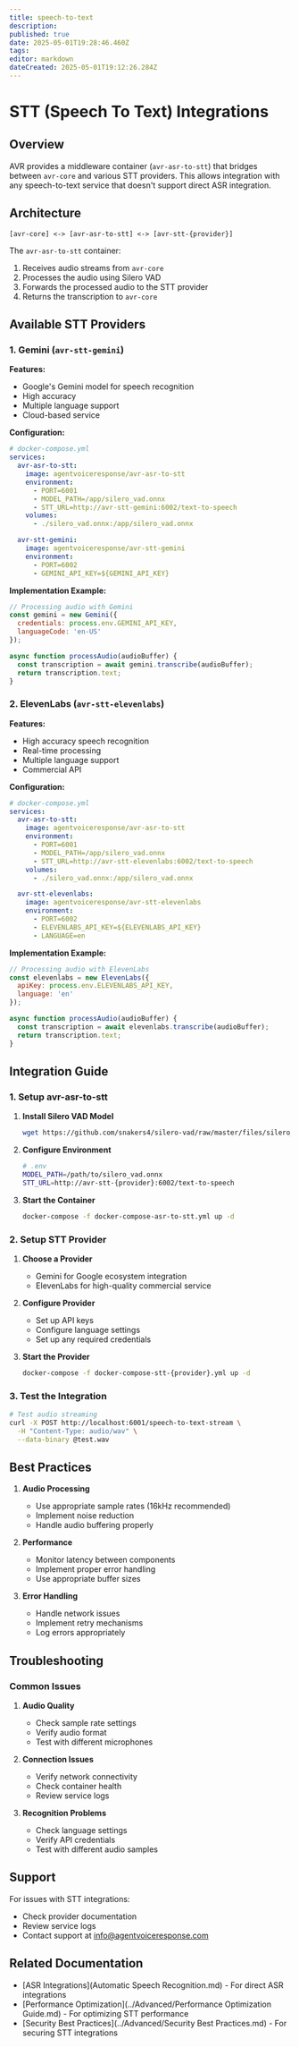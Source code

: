 ```yaml
---
title: speech-to-text
description: 
published: true
date: 2025-05-01T19:28:46.460Z
tags: 
editor: markdown
dateCreated: 2025-05-01T19:12:26.284Z
---
```


# STT (Speech To Text) Integrations

## Overview

AVR provides a middleware container (`avr-asr-to-stt`) that bridges between `avr-core` and various STT providers. This allows integration with any speech-to-text service that doesn't support direct ASR integration.

## Architecture

```
[avr-core] <-> [avr-asr-to-stt] <-> [avr-stt-{provider}]
```

The `avr-asr-to-stt` container:
1. Receives audio streams from `avr-core`
2. Processes the audio using Silero VAD
3. Forwards the processed audio to the STT provider
4. Returns the transcription to `avr-core`

## Available STT Providers

### 1. Gemini (`avr-stt-gemini`)

**Features:**
- Google's Gemini model for speech recognition
- High accuracy
- Multiple language support
- Cloud-based service

**Configuration:**
```yaml
# docker-compose.yml
services:
  avr-asr-to-stt:
    image: agentvoiceresponse/avr-asr-to-stt
    environment:
      - PORT=6001
      - MODEL_PATH=/app/silero_vad.onnx
      - STT_URL=http://avr-stt-gemini:6002/text-to-speech
    volumes:
      - ./silero_vad.onnx:/app/silero_vad.onnx

  avr-stt-gemini:
    image: agentvoiceresponse/avr-stt-gemini
    environment:
      - PORT=6002
      - GEMINI_API_KEY=${GEMINI_API_KEY}
```

**Implementation Example:**
```javascript
// Processing audio with Gemini
const gemini = new Gemini({
  credentials: process.env.GEMINI_API_KEY,
  languageCode: 'en-US'
});

async function processAudio(audioBuffer) {
  const transcription = await gemini.transcribe(audioBuffer);
  return transcription.text;
}
```

### 2. ElevenLabs (`avr-stt-elevenlabs`)

**Features:**
- High accuracy speech recognition
- Real-time processing
- Multiple language support
- Commercial API

**Configuration:**
```yaml
# docker-compose.yml
services:
  avr-asr-to-stt:
    image: agentvoiceresponse/avr-asr-to-stt
    environment:
      - PORT=6001
      - MODEL_PATH=/app/silero_vad.onnx
      - STT_URL=http://avr-stt-elevenlabs:6002/text-to-speech
    volumes:
      - ./silero_vad.onnx:/app/silero_vad.onnx

  avr-stt-elevenlabs:
    image: agentvoiceresponse/avr-stt-elevenlabs
    environment:
      - PORT=6002
      - ELEVENLABS_API_KEY=${ELEVENLABS_API_KEY}
      - LANGUAGE=en
```

**Implementation Example:**
```javascript
// Processing audio with ElevenLabs
const elevenlabs = new ElevenLabs({
  apiKey: process.env.ELEVENLABS_API_KEY,
  language: 'en'
});

async function processAudio(audioBuffer) {
  const transcription = await elevenlabs.transcribe(audioBuffer);
  return transcription.text;
}
```

## Integration Guide

### 1. Setup avr-asr-to-stt

1. **Install Silero VAD Model**
   ```bash
   wget https://github.com/snakers4/silero-vad/raw/master/files/silero_vad.onnx
   ```

2. **Configure Environment**
   ```bash
   # .env
   MODEL_PATH=/path/to/silero_vad.onnx
   STT_URL=http://avr-stt-{provider}:6002/text-to-speech
   ```

3. **Start the Container**
   ```bash
   docker-compose -f docker-compose-asr-to-stt.yml up -d
   ```

### 2. Setup STT Provider

1. **Choose a Provider**
   - Gemini for Google ecosystem integration
   - ElevenLabs for high-quality commercial service

2. **Configure Provider**
   - Set up API keys
   - Configure language settings
   - Set up any required credentials

3. **Start the Provider**
   ```bash
   docker-compose -f docker-compose-stt-{provider}.yml up -d
   ```

### 3. Test the Integration

```bash
# Test audio streaming
curl -X POST http://localhost:6001/speech-to-text-stream \
  -H "Content-Type: audio/wav" \
  --data-binary @test.wav
```

## Best Practices

1. **Audio Processing**
   - Use appropriate sample rates (16kHz recommended)
   - Implement noise reduction
   - Handle audio buffering properly

2. **Performance**
   - Monitor latency between components
   - Implement proper error handling
   - Use appropriate buffer sizes

3. **Error Handling**
   - Handle network issues
   - Implement retry mechanisms
   - Log errors appropriately

## Troubleshooting

### Common Issues

1. **Audio Quality**
   - Check sample rate settings
   - Verify audio format
   - Test with different microphones

2. **Connection Issues**
   - Verify network connectivity
   - Check container health
   - Review service logs

3. **Recognition Problems**
   - Check language settings
   - Verify API credentials
   - Test with different audio samples

## Support

For issues with STT integrations:
- Check provider documentation
- Review service logs
- Contact support at [info@agentvoiceresponse.com](mailto:info@agentvoiceresponse.com)

## Related Documentation

- [ASR Integrations](Automatic Speech Recognition.md) - For direct ASR integrations
- [Performance Optimization](../Advanced/Performance Optimization Guide.md) - For optimizing STT performance
- [Security Best Practices](../Advanced/Security Best Practices.md) - For securing STT integrations 